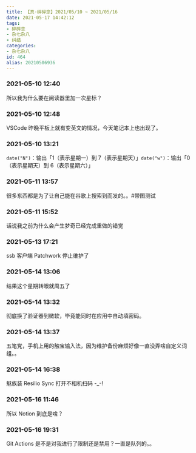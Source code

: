 ```yaml
---
title: 【真·碎碎念】2021/05/10 ~ 2021/05/16
date: 2021-05-17 14:42:12
tags:
- 碎碎念
- 杂七杂八
- 纠结
categories:
- 杂七杂八
id: 464
alias: 20210506936
---
```


### 2021-05-10 12:40
所以我为什么要在阅读器里加一次星标？

<!--more-->

### 2021-05-10 12:48
VSCode 昨晚平板上就有变英文的情况，今天笔记本上也出现了。

### 2021-05-10 13:21
`date("N")`：输出「1（表示星期一）到 7（表示星期天）」`date("w")`：输出「0（表示星期天）到 6（表示星期六）」

### 2021-05-11 13:57
很多东西都是为了让自己能在谷歌上搜索到而发的。。#带图测试

### 2021-05-11 15:52
话说我之前为什么会产生梦奇已经完成重做的错觉

### 2021-05-13 17:21
ssb 客户端 Patchwork 停止维护了

### 2021-05-14 13:06
结果这个星期转眼就周五了

### 2021-05-14 13:32
彻底换了验证器到微软，毕竟能同时在应用中自动填密码。

### 2021-05-14 13:37
五笔党，手机上用的触宝输入法，因为维护备份麻烦好像一直没弄啥自定义词组。。

### 2021-05-14 16:38
魅族装 Resilio Sync 打开不相机扫码 -_-!

### 2021-05-16 11:46
所以 Notion 到底是啥？

### 2021-05-16 19:31
Git Actions 是不是对我进行了限制还是禁用？一直是队列的。。
